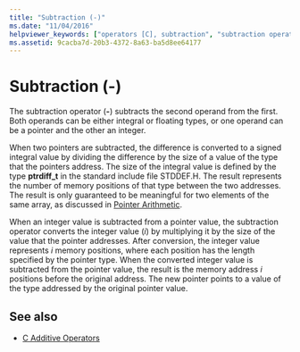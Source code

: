 ```yaml
---
title: "Subtraction (-)"
ms.date: "11/04/2016"
helpviewer_keywords: ["operators [C], subtraction", "subtraction operator, syntax"]
ms.assetid: 9cacba7d-20b3-4372-8a63-ba5d8ee64177
---
```

# Subtraction (-)

The subtraction operator (**-**) subtracts the second operand from the first. Both operands can be either integral or floating types, or one operand can be a pointer and the other an integer.

When two pointers are subtracted, the difference is converted to a signed integral value by dividing the difference by the size of a value of the type that the pointers address. The size of the integral value is defined by the type **ptrdiff_t** in the standard include file STDDEF.H. The result represents the number of memory positions of that type between the two addresses. The result is only guaranteed to be meaningful for two elements of the same array, as discussed in [Pointer Arithmetic](../c-language/pointer-arithmetic.md).

When an integer value is subtracted from a pointer value, the subtraction operator converts the integer value (*i*) by multiplying it by the size of the value that the pointer addresses. After conversion, the integer value represents *i* memory positions, where each position has the length specified by the pointer type. When the converted integer value is subtracted from the pointer value, the result is the memory address *i* positions before the original address. The new pointer points to a value of the type addressed by the original pointer value.

## See also

- [C Additive Operators](../c-language/c-additive-operators.md)
